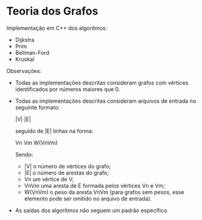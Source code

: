 # Teoria dos Grafos
Implementação em C++ dos algoritmos: 
 * Dijkstra
 * Prim
 * Bellman-Ford
 * Kruskal

Observações:
  * Todas as implementações descritas consideram grafos com vértices identificados por números maiores que 0.
  * Todas as implementações descritas consideram arquivos de entrada no seguinte formato:
      
      |V| |E|
      
      seguido de |E| linhas na forma:
      
      Vn Vm W(VnVm)
      
      Sendo: 
      * |V| o número de vértices do grafo;
      * |E| o número de arestas do grafo;
      * Vn um vértice de V;
      * VnVm uma aresta de E formada pelos vértices Vn e Vm;
      * W(VnVm) o peso da aresta VnVm (para grafos sem pesos, esse elemento pode ser omitido no arquivo de entrada).
  
  * As saídas dos algoritmos não seguem um padrão específico.
